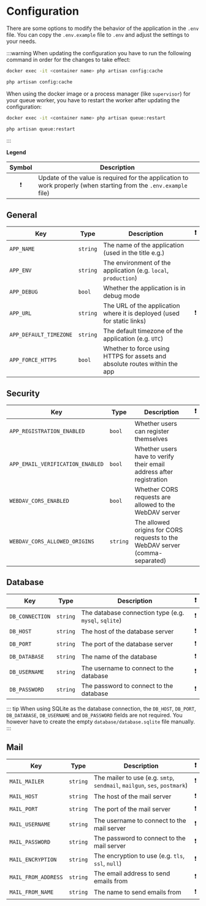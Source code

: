 # Configuration

There are some options to modify the behavior of the application in the `.env` file. You can copy the `.env.example` file to `.env` and adjust the settings to your needs.

:::warning
When updating the configuration you have to run the following command in order for the changes to take effect:

<CodeGroup>
  <CodeGroupItem title="Docker" active>

```bash
docker exec -it <container name> php artisan config:cache
```

  </CodeGroupItem>
  <CodeGroupItem title="Source">

```bash
php artisan config:cache
```

  </CodeGroupItem>
</CodeGroup>

When using the docker image or a process manager (like `supervisor`) for your queue worker, you have to restart the worker after updating the configuration:

<CodeGroup>
  <CodeGroupItem title="Docker" active>

```bash
docker exec -it <container name> php artisan queue:restart
```

  </CodeGroupItem>
  <CodeGroupItem title="Source">

```bash
php artisan queue:restart
```

  </CodeGroupItem>
</CodeGroup>
:::

**Legend**

|    Symbol     | Description                                                                                                       |
| :-----------: | ----------------------------------------------------------------------------------------------------------------- |
| :exclamation: | Update of the value is required for the application to work properly (when starting from the `.env.example` file) |

## General

| Key                    | Type     | Description                                                                | :exclamation: |
| ---------------------- | -------- | -------------------------------------------------------------------------- | :-----------: |
| `APP_NAME`             | `string` | The name of the application (used in the title e.g.)                       |               |
| `APP_ENV`              | `string` | The environment of the application (e.g. `local`, `production`)            |               |
| `APP_DEBUG`            | `bool`   | Whether the application is in debug mode                                   |               |
| `APP_URL`              | `string` | The URL of the application where it is deployed (used for static links)    | :exclamation: |
| `APP_DEFAULT_TIMEZONE` | `string` | The default timezone of the application (e.g. `UTC`)                       |               |
| `APP_FORCE_HTTPS`      | `bool`   | Whether to force using HTTPS for assets and absolute routes within the app |               |

## Security

| Key                              | Type     | Description                                                                  | :exclamation: |
| -------------------------------- | -------- | ---------------------------------------------------------------------------- | :-----------: |
| `APP_REGISTRATION_ENABLED`       | `bool`   | Whether users can register themselves                                        |               |
| `APP_EMAIL_VERIFICATION_ENABLED` | `bool`   | Whether users have to verify their email address after registration          |               |
| `WEBDAV_CORS_ENABLED`            | `bool`   | Whether CORS requests are allowed to the WebDAV server                       |               |
| `WEBDAV_CORS_ALLOWED_ORIGINS`    | `string` | The allowed origins for CORS requests to the WebDAV server (comma-separated) |               |

## Database

| Key             | Type     | Description                                           | :exclamation: |
| --------------- | -------- | ----------------------------------------------------- | :-----------: |
| `DB_CONNECTION` | `string` | The database connection type (e.g. `mysql`, `sqlite`) | :exclamation: |
| `DB_HOST`       | `string` | The host of the database server                       | :exclamation: |
| `DB_PORT`       | `string` | The port of the database server                       | :exclamation: |
| `DB_DATABASE`   | `string` | The name of the database                              | :exclamation: |
| `DB_USERNAME`   | `string` | The username to connect to the database               | :exclamation: |
| `DB_PASSWORD`   | `string` | The password to connect to the database               | :exclamation: |

::: tip
When using SQLite as the database connection, the `DB_HOST`, `DB_PORT`, `DB_DATABASE`, `DB_USERNAME` and `DB_PASSWORD` fields are not required. You however have to create the empty `database/database.sqlite` file manually.
:::

## Mail

| Key                 | Type     | Description                                                               | :exclamation: |
| ------------------- | -------- | ------------------------------------------------------------------------- | :-----------: |
| `MAIL_MAILER`       | `string` | The mailer to use (e.g. `smtp`, `sendmail`, `mailgun`, `ses`, `postmark`) | :exclamation: |
| `MAIL_HOST`         | `string` | The host of the mail server                                               | :exclamation: |
| `MAIL_PORT`         | `string` | The port of the mail server                                               | :exclamation: |
| `MAIL_USERNAME`     | `string` | The username to connect to the mail server                                | :exclamation: |
| `MAIL_PASSWORD`     | `string` | The password to connect to the mail server                                | :exclamation: |
| `MAIL_ENCRYPTION`   | `string` | The encryption to use (e.g. `tls`, `ssl`, `null`)                         | :exclamation: |
| `MAIL_FROM_ADDRESS` | `string` | The email address to send emails from                                     | :exclamation: |
| `MAIL_FROM_NAME`    | `string` | The name to send emails from                                              | :exclamation: |
